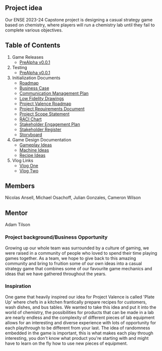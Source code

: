 ## Project idea
Our ENSE 2023-24 Capstone project is designing a casual strategy game based on chemistry, where players will run a chemistry lab until they fail to complete various objectives. 

## Table of Contents
1. Game Releases
    * [PreAlpha v0.0.1](https://www.youtube.com/watch?v=8ybW48rKBME&ab_channel=xyzmusic)
2. Testing
    * [PreAlpha v0.0.1](UserTestingDocs/FeedbackDocs/PreAlpha0.0.1.md)
3. Initialization Documents
    * [Roadmap](UnorganizedFiles/Roadmap.md)
    * [Business Case](InitializationDocs/BusinessCase.pdf)
    * [Communication Management Plan](InitializationDocs/CommunicationManagementPlan.pdf)
    * [Low Fidelity Drawings](InitializationDocs/LowFidelityDrawings.pdf)
    * [Project Valence Roadmap](InitializationDocs/ProjectValenceRoadmap.pdf)
    * [Project Requirements Document](InitializationDocs/ProjectRequirementsDocument.pdf)
    * [Project Scope Statement](InitializationDocs/ProjectScopeStatement.pdf)
    * [RACI Chart](InitializationDocs/RACIChart.pdf)
    * [Stakeholder Engagement Plan](InitializationDocs/StakeholderEngagementPlan.pdf)
    * [Stakeholder Register](InitializationDocs/StakeholderRegister.pdf)
    * [Storyboard](InitializationDocs/Storyboard.pdf)
4. Game Design Documentation
    * [Gameplay Ideas](GameDesignDocs/Gameplay.md)
    * [Machine Ideas](GameDesignDocs/Machines.md)
    * [Recipe Ideas](GameDesignDocs/Recipes.md)
5. Vlog Links    
    * [Vlog One](https://www.youtube.com/watch?v=XWV1ut0_08I)
    * [Vlog Two](https://www.youtube.com/watch?v=t_021nSpBWI)

## Members
Nicolas Ansell, Michael Osachoff, Julian Gonzales, Cameron Wilson

## Mentor
Adam Tilson

### Project background/Business Opportunity
Growing up our whole team was surrounded by a culture of gaming, we were raised in a community of people who loved to spend their time playing games together. As a team, we hope to give back to this amazing community and bring to fruition some of our own ideas into a casual strategy game that combines some of our favourite game mechanics and ideas that we have gathered throughout the years.

### Inspiration
One game that heavily inspired our idea for Project Valence is called 'Plate Up' where chefs in a kitchen frantically prepare recipes for customers, wash dishes, and bus tables. We wanted to take this idea and put it into the world of chemistry, the possibilities for products that can be made in a lab are nearly endless and the complexity of different pieces of lab equipment allows for an interesting and diverse experience with lots of opportunity for each playthrough to be different from your last. The idea of randomness embedded in the game is important, this is what makes each play through interesting, you don't know what product you're starting with and might have to learn on the fly how to use new pieces of equipment.

